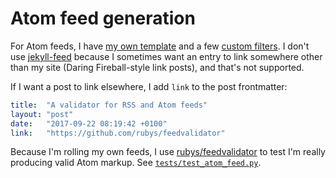 # Atom feed generation

For Atom feeds, I have [my own template][atom_template] and a few [custom filters][atom_filter].
I don't use [jekyll-feed][feed] because I sometimes want an entry to link somewhere other than my site (Daring Fireball-style link posts), and that's not supported.

If I want a post to link elsewhere, I add `link` to the post frontmatter:

```yaml
title:  "A validator for RSS and Atom feeds"
layout: "post"
date:   "2017-09-22 08:19:42 +0100"
link:   "https://github.com/rubys/feedvalidator"
```

Because I'm rolling my own feeds, I use [rubys/feedvalidator][validator] to test I'm really producing valid Atom markup.
See [`tests/test_atom_feed.py`](tests/test_atom_feed.py).

[atom_template]: ../src/feeds/all.atom.xml
[atom_filter]: ../src/_plugins/atom_feeds.rb
[feed]: https://github.com/jekyll/jekyll-feed
[validator]: https://github.com/rubys/feedvalidator
